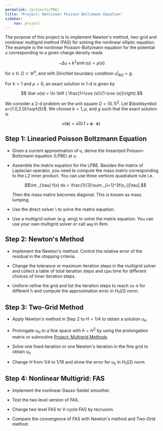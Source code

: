 ```yaml
---
permalink: /projects/PBE/
title: "Project: Nonlinear Poisson Boltzmann Equation"
sidebar:
    nav: project
---
```


The purpose of this project is to implement Newton's method, two-grid and nonlinear multigrid method (FAS) for solving the nonlinear elliptic equation. The example is the nonlinear
Poisson-Boltzmann equation for the potential $u$ corresponding to a given
charge density reads

$$ -\Delta u + k^2 \sinh (u) = \rho (x) $$

for $x\in \Omega\subset \mathbb R^d$, and with Dirichlet boundary condition $u|_{\partial \Omega} = g.$

For $k = 1$ and $\rho = 0$, an exact solution in 1-d is given by 

$$ \bar u(s) = \ln \left ( \frac{1+\cos (s)}{1-\cos (s)}\right).$$ 

We consider a 2-d problem on the unit square $\Omega = (0,1)^2$. Let
$\boldsymbol a=(1.0,2.0)/\sqrt{5}$. We choose $k =1, \rho$, and $g$ such that
the exact solution is 

$$u(\boldsymbol x) = \bar u(0.1+\boldsymbol a\cdot\boldsymbol x).$$

## Step 1: Linearied Poisson Boltzmann Equation

* Given a current approximation of u, derive the linearized Poisson-Boltzmann equation (LPBE) at u.

* Assemble the matrix equation for the LPBE. Besides the matrix of Laplacian operator, you need to compute the mass matrix corresponding to the L2 inner product. You can use three vertices quadrature rule i.e.

    $$\int _{\tau} f(x) dx = \frac{1}{3}\sum _{i=1}^3f(x_i)|\tau|.$$ 

    Then the mass matrix becomes diagonal. This is known as mass lumping.

* Use the direct solver \ to solve the matrix equation.

* Use a multigrid solver (e.g. amg) to solve the matrix equation. You can use your own multigrid solver or call `amg` in ifem.

## Step 2: Newton's Method

* Implement the Newton's method. Control the relative error of the residual in the stopping criteria.

* Change the tolerance or maximum iteration steps in the multigrid solver and collect a table of total iteration steps and cpu time for different choices of inner iteration steps.

* Uniform refine the grid and list the iteration steps to reach `1e-6` for different h and compute the approximation error in $H_1(\Omega)$ norm.

## Step 3: Two-Grid Method

* Apply Newton's method in Step 2 to $H = 1/4$ to obtain a solution $u_H$

* Prolongate $u_H$ to a fine space with $h = H^2$ by using the prolongation matrix or subroutine [Project: Multigrid Methods](projectMG.html)

* Solve one fixed iteration or one Newton's iteration in the fine grid to obtain $u_h$

* Change $H$ from 1/4 to 1/16 and show the error for $u_h$ in $H_1(\Omega)$ norm.

## Step 4: Nonlinear Multigrid: FAS

* Implement the nonlinear Gauss-Seidel smoother.

* Test the two level version of FAS.

* Change two level FAS to V-cycle FAS by recrusion.

* Compare the convergence of FAS with Newton's method and Two-Grid method.
